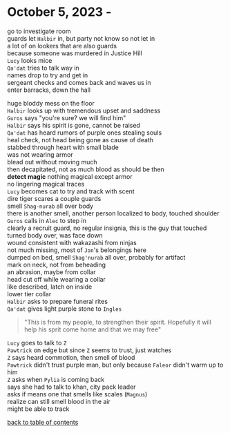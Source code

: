 # October 5, 2023 - 

go to investigate room  
guards let `Halbir` in, but party not know so not let in  
a lot of on lookers that are also guards  
because someone was murdered in Justice Hill  
`Lucy` looks mice  
`Qa'dat` tries to talk way in  
names drop to try and get in  
sergeant checks and comes back and waves us in  
enter barracks, down the hall  

huge bloddy mess on the floor  
`Halbir` looks up with tremendous upset and saddness  
`Guros` says "you're sure? we will find him"  
`Halbir` says his spirit is gone, cannot be raised  
`Qa'dat` has heard rumors of purple ones stealing souls  
heal check, not head being gone as cause of death  
stabbed through heart with small blade  
was not wearing armor  
blead out without moving much  
then decapitated, not as much blood as should be then  
**detect magic** nothing magical except armor  
no lingering magical traces  
`Lucy` becomes cat to try and track with scent  
dire tiger scares a couple guards  
smell `Shag-nurab` all over body  
there is another smell, another person localized to body, touched shoulder  
`Guros` calls in `Alec` to step in  
clearly a recruit guard, no regular insignia, this is the guy that touched  
turned body over, was face down  
wound consistent with wakazashi from ninjas  
not much missing, most of `Jon`'s belongings here  
dumped on bed, smell `Shag'nurab` all over, probably for artifact  
mark on neck, not from beheading  
an abrasion, maybe from collar  
head cut off while wearing a collar  
like described, latch on inside  
lower tier collar  
`Halbir` asks to prepare funeral rites  
`Qa'dat` gives light purple stone to `Ingles`  
> "This is from my people, to strengthen their spirit. Hopefully it will help his sprit come home and that we may free"

`Lucy` goes to talk to `Z`  
`Pawtrick` on edge but since `Z` seems to trust, just watches  
`Z` says heard commotion, then smell of blood  
`Pawtrick` didn't trust purple man, but only because `Faleor` didn't warm up to him  
`Z` asks when `Pylia` is coming back  
says she had to talk to khan, city pack leader  
asks if means one that smells like scales (`Magnus`)  
realize can still smell blood in the air  
might be able to track  





[back to table of contents](/sessions/README.md)

